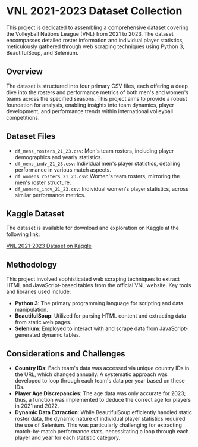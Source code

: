 # VNL 2021-2023 Dataset Collection

This project is dedicated to assembling a comprehensive dataset covering the Volleyball Nations League (VNL) from 2021 to 2023. The dataset encompasses detailed roster information and individual player statistics, meticulously gathered through web scraping techniques using Python 3, BeautifulSoup, and Selenium.

## Overview

The dataset is structured into four primary CSV files, each offering a deep dive into the rosters and performance metrics of both men's and women's teams across the specified seasons. This project aims to provide a robust foundation for analysis, enabling insights into team dynamics, player development, and performance trends within international volleyball competitions.

## Dataset Files

- `df_mens_rosters_21_23.csv`: Men's team rosters, including player demographics and yearly statistics.
- `df_mens_indv_21_23.csv`: Individual men's player statistics, detailing performance in various match aspects.
- `df_womens_rosters_21_23.csv`: Women's team rosters, mirroring the men's roster structure.
- `df_womens_indv_21_23.csv`: Individual women's player statistics, across similar performance metrics.

## Kaggle Dataset

The dataset is available for download and exploration on Kaggle at the following link:

[VNL 2021-2023 Dataset on Kaggle]([https://www.kaggle.com/datasets/zakirpasha/vnl-21-23](https://www.kaggle.com/datasets/zakirpasha/the-2021-2023-vnl-player-dataset?rvi=1))

## Methodology

This project involved sophisticated web scraping techniques to extract HTML and JavaScript-based tables from the official VNL website. Key tools and libraries used include:

- **Python 3**: The primary programming language for scripting and data manipulation.
- **BeautifulSoup**: Utilized for parsing HTML content and extracting data from static web pages.
- **Selenium**: Employed to interact with and scrape data from JavaScript-generated dynamic tables.

## Considerations and Challenges

- **Country IDs**: Each team's data was accessed via unique country IDs in the URL, which changed annually. A systematic approach was developed to loop through each team's data per year based on these IDs.
- **Player Age Discrepancies**: The age data was only accurate for 2023; thus, a function was implemented to deduce the correct age for players in 2021 and 2022.
- **Dynamic Data Extraction**: While BeautifulSoup efficiently handled static roster data, the dynamic nature of individual player statistics required the use of Selenium. This was particularly challenging for extracting match-by-match performance stats, necessitating a loop through each player and year for each statistic category.
